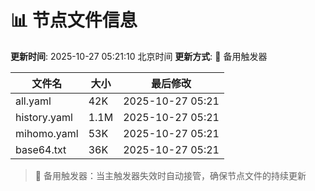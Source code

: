 # 📊 节点文件信息

**更新时间**: 2025-10-27 05:21:10 北京时间
**更新方式**: 🔄 备用触发器

| 文件名 | 大小 | 最后修改 |
|--------|------|----------|
| all.yaml | 42K | 2025-10-27 05:21 |
| history.yaml | 1.1M | 2025-10-27 05:21 |
| mihomo.yaml | 53K | 2025-10-27 05:21 |
| base64.txt | 36K | 2025-10-27 05:21 |

> 🔄 备用触发器：当主触发器失效时自动接管，确保节点文件的持续更新
